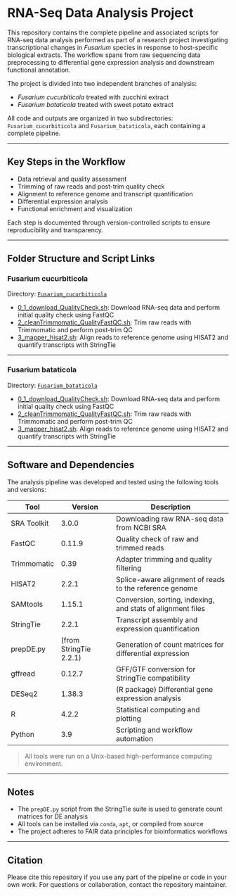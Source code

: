 # RNA-Seq Data Analysis Project

This repository contains the complete pipeline and associated scripts for RNA-seq data analysis performed as part of a research project investigating transcriptional changes in *Fusarium* species in response to host-specific biological extracts. The workflow spans from raw sequencing data preprocessing to differential gene expression analysis and downstream functional annotation.

The project is divided into two independent branches of analysis:

- *Fusarium cucurbiticola* treated with zucchini extract  
- *Fusarium bataticola* treated with sweet potato extract  

All code and outputs are organized in two subdirectories: `Fusarium_cucurbiticola` and `Fusarium_bataticola`, each containing a complete pipeline.

---

## Key Steps in the Workflow

- Data retrieval and quality assessment  
- Trimming of raw reads and post-trim quality check  
- Alignment to reference genome and transcript quantification  
- Differential expression analysis  
- Functional enrichment and visualization  

Each step is documented through version-controlled scripts to ensure reproducibility and transparency.

---

## Folder Structure and Script Links

### Fusarium cucurbiticola

Directory: [`Fusarium_cucurbiticola`](./Fusarium_cucurbiticola)

- [0_1_download_QualityCheck.sh](./Fusarium_cucurbiticola/0_1_download_QualityCheck.sh): Download RNA-seq data and perform initial quality check using FastQC  
- [2_cleanTrimmomatic_QualityFastQC.sh](./Fusarium_cucurbiticola/2_cleanTrimmomatic_QualityFastQC.sh): Trim raw reads with Trimmomatic and perform post-trim QC  
- [3_mapper_hisat2.sh](./Fusarium_cucurbiticola/3_mapper_hisat2.sh): Align reads to reference genome using HISAT2 and quantify transcripts with StringTie  

---

### Fusarium bataticola

Directory: [`Fusarium_bataticola`](./Fusarium_bataticola)

- [0_1_download_QualityCheck.sh](./Fusarium_bataticola/0_1_download_QualityCheck.sh): Download RNA-seq data and perform initial quality check using FastQC  
- [2_cleanTrimmomatic_QualityFastQC.sh](./Fusarium_bataticola/2_cleanTrimmomatic_QualityFastQC.sh): Trim raw reads with Trimmomatic and perform post-trim QC  
- [3_mapper_hisat2.sh](./Fusarium_bataticola/3_mapper_hisat2.sh): Align reads to reference genome using HISAT2 and quantify transcripts with StringTie  

---

## Software and Dependencies

The analysis pipeline was developed and tested using the following tools and versions:

| Tool         | Version  | Description |
|--------------|----------|-------------|
| SRA Toolkit  | 3.0.0    | Downloading raw RNA-seq data from NCBI SRA |
| FastQC       | 0.11.9   | Quality check of raw and trimmed reads |
| Trimmomatic  | 0.39     | Adapter trimming and quality filtering |
| HISAT2       | 2.2.1    | Splice-aware alignment of reads to the reference genome |
| SAMtools     | 1.15.1   | Conversion, sorting, indexing, and stats of alignment files |
| StringTie    | 2.2.1    | Transcript assembly and expression quantification |
| prepDE.py    | (from StringTie 2.2.1) | Generation of count matrices for differential expression |
| gffread      | 0.12.7   | GFF/GTF conversion for StringTie compatibility |
| DESeq2       | 1.38.3   | (R package) Differential gene expression analysis |
| R            | 4.2.2    | Statistical computing and plotting |
| Python       | 3.9      | Scripting and workflow automation |

> All tools were run on a Unix-based high-performance computing environment.

---

## Notes

- The `prepDE.py` script from the StringTie suite is used to generate count matrices for DE analysis  
- All tools can be installed via `conda`, `apt`, or compiled from source  
- The project adheres to FAIR data principles for bioinformatics workflows  

---

## Citation

Please cite this repository if you use any part of the pipeline or code in your own work. For questions or collaboration, contact the repository maintainer.
